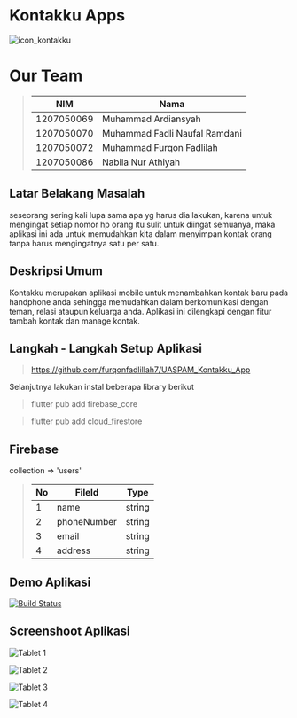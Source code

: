 # Kontakku Apps
![icon_kontakku](https://user-images.githubusercontent.com/78301902/210156587-3b175879-f7ad-408f-8e54-5be2a994ba89.png)

# Our Team
> | NIM | Nama |
> | --- | --- |
> | 1207050069 | Muhammad Ardiansyah |
> | 1207050070 | Muhammad Fadli Naufal Ramdani |
> | 1207050072 | Muhammad Furqon Fadlilah |
> | 1207050086 | Nabila Nur Athiyah |
 
## Latar Belakang Masalah

seseorang sering kali lupa sama apa yg harus dia lakukan, karena untuk mengingat setiap nomor hp orang itu sulit untuk diingat semuanya, maka aplikasi ini ada untuk memudahkan kita dalam menyimpan kontak orang tanpa harus mengingatnya satu per satu.

 
## Deskripsi Umum

Kontakku merupakan aplikasi mobile untuk menambahkan kontak baru 
pada handphone anda sehingga memudahkan dalam berkomunikasi
dengan teman, relasi ataupun keluarga anda. 
Aplikasi ini dilengkapi dengan fitur tambah kontak dan manage kontak.

## Langkah - Langkah Setup Aplikasi
> https://github.com/furqonfadlillah7/UASPAM_Kontakku_App

Selanjutnya lakukan instal beberapa library berikut
> flutter pub add firebase_core

> flutter pub add cloud_firestore

## Firebase 
collection => 'users'

> | No | Fileld | Type |
> | --- | --- | ---- |
> | 1 | name | string |
> | 2 | phoneNumber | string |
> | 3 | email | string |
> | 4 | address | string |

## Demo Aplikasi
[![Build Status](https://img.shields.io/badge/YouTube-FF0000?style=for-the-badge&logo=youtube&logoColor=white)](https://youtu.be/QSAHoEHzbwI)

## Screenshoot Aplikasi
![Tablet 1](https://user-images.githubusercontent.com/78301902/210156665-e2c6d6ec-f504-4726-b3bf-098ae56922b6.png)

![Tablet 2](https://user-images.githubusercontent.com/78301902/210156666-9a813920-cd4f-4884-b4a1-d56a5d079bee.png)

![Tablet 3](https://user-images.githubusercontent.com/78301902/210156668-cf9c27fa-0968-4d7b-9518-3f7248d80709.png)

![Tablet 4](https://user-images.githubusercontent.com/78301902/210156669-92b892a2-20aa-46c6-97eb-a2579b0d02a4.png)
